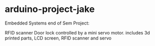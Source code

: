 # arduino-project-jake

Embedded Systems end of Sem Project:

RFID scanner Door lock controlled by a mini servo motor. includes 3d printed parts, LCD screen, RFID scanner and servo
